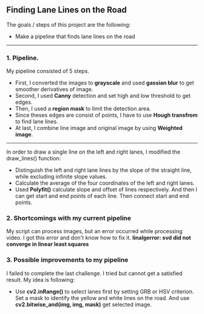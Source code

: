 ## Finding Lane Lines on the Road

The goals / steps of this project are the following:
* Make a pipeline that finds lane lines on the road
---

### 1. Pipeline.

My pipeline consisted of 5 steps. 
* First, I converted the images to **grayscale** and used **gassian blur** to get smoother derivatives of image.
* Second, I used **Canny** detection and set high and low threshold to get edges.
* Then, I used a **region mask** to limit the detection area.
* Since theses edges are consist of points, I have to use **Hough transfrom** to find lane lines.
* At last, I combine line image and original image by using **Weighted image**.
---
In order to draw a single line on the left and right lanes, I modified the draw_lines() function:
* Distinguish the left and right lane lines by the slope of the straight line, while excluding infinite slope values.
* Calculate the average of the four coordinates of the left and right lanes.
* Used **Polyfit()** calculate slope and offset of lines respectively. And then I can get start and end points of each line.
  Then connect start and end points.


### 2. Shortcomings with my current pipeline

My script can process images, but an error occurred while processing video.
I got this error and don't know how to fix it.
**linalgerror: svd did not converge in linear least squares**


### 3. Possible improvements to my pipeline

I failed to complete the last challenge. I tried but cannot get a satisfied result.
My idea is following:
* Use **cv2.inRange()** to select lanes first by setting GRB or HSV criterion.
  Set a mask to identify the yellow and white lines on the road.
  And use **cv2.bitwise_and(img, img, mask)** get selected image.
